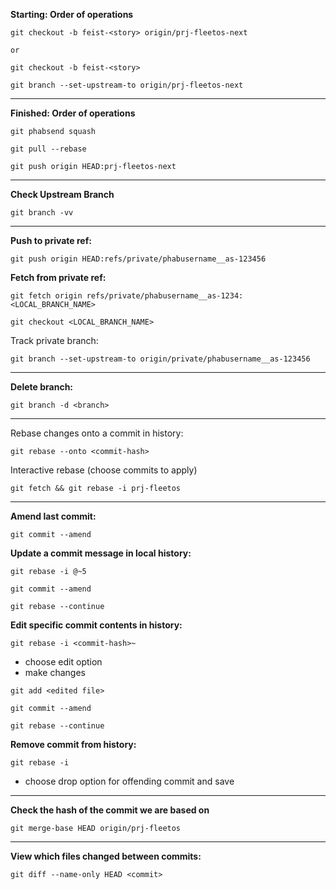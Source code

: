 **Starting: Order of operations**
```
git checkout -b feist-<story> origin/prj-fleetos-next
```
	or
```
git checkout -b feist-<story>
```
```
git branch --set-upstream-to origin/prj-fleetos-next
```

------------------------------------------------------------------

**Finished: Order of operations**
```
git phabsend squash
```
```
git pull --rebase
```
```
git push origin HEAD:prj-fleetos-next
```

------------------------------------------------------------------

**Check Upstream Branch**
```
git branch -vv
```

------------------------------------------------------------------

**Push to private ref:**
```
git push origin HEAD:refs/private/phabusername__as-123456
```

**Fetch from private ref:**
```
git fetch origin refs/private/phabusername__as-1234:<LOCAL_BRANCH_NAME>
```
```
git checkout <LOCAL_BRANCH_NAME>
```

Track private branch:
```
git branch --set-upstream-to origin/private/phabusername__as-123456
```

------------------------------------------------------------------

**Delete branch:**
```
git branch -d <branch>
```

------------------------------------------------------------------

Rebase changes onto a commit in history:
```
git rebase --onto <commit-hash>
```

Interactive rebase (choose commits to apply)
```
git fetch && git rebase -i prj-fleetos
```

------------------------------------------------------------------

**Amend last commit:**
```
git commit --amend
```

**Update a commit message in local history:**
```
git rebase -i @~5
```
```
git commit --amend
```
```
git rebase --continue
```

**Edit specific commit contents in history:**

```
git rebase -i <commit-hash>~
```
- choose edit option
- make changes
```
git add <edited file>
```
```
git commit --amend
```
```
git rebase --continue
```

**Remove commit from history:**

```
git rebase -i
```
- choose drop option for offending commit and save

-----------------------------------------------------------------

**Check the hash of the commit we are based on**
```
git merge-base HEAD origin/prj-fleetos
```

-----------------------------------------------------------------------

**View which files changed between commits:**
```
git diff --name-only HEAD <commit>
```